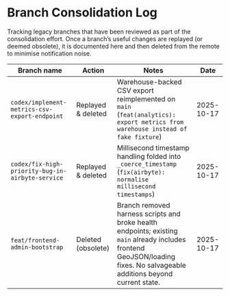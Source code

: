 # Branch Consolidation Log

Tracking legacy branches that have been reviewed as part of the consolidation effort. Once a branch’s useful changes are replayed (or deemed obsolete), it is documented here and then deleted from the remote to minimise notification noise.

| Branch name | Action | Notes | Date |
| --- | --- | --- | --- |
| `codex/implement-metrics-csv-export-endpoint` | Replayed & deleted | Warehouse-backed CSV export reimplemented on `main` (`feat(analytics): export metrics from warehouse instead of fake fixture`) | 2025-10-17 |
| `codex/fix-high-priority-bug-in-airbyte-service` | Replayed & deleted | Millisecond timestamp handling folded into `_coerce_timestamp` (`fix(airbyte): normalise millisecond timestamps`) | 2025-10-17 |
| `feat/frontend-admin-bootstrap` | Deleted (obsolete) | Branch removed harness scripts and broke health endpoints; existing `main` already includes frontend GeoJSON/loading fixes. No salvageable additions beyond current state. | 2025-10-17 |
